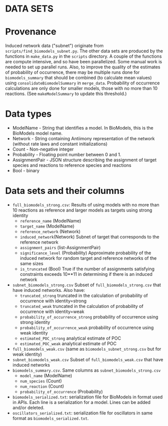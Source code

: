 # DATA SETS
# Provenance
Induced network data ("subnet") originate from ``scripts/find_biomodels_subnet.py``. The other data sets are produced by the functions in ``make_data.py`` in the ``scripts`` directory. A couple of the functions are compute intensive, and so have been parallelized. Some manual work is needed to set up parallel runs. Also, to improve the quality of the estimates of probability of occurrence, there may be multiple runs done for ``biomodels_summary`` that should be combined (to calculate mean values) using ``consolidateBiomodelSummary`` in ``merge_data``. Probability of occurrence calculations are only done for smaller models, those with no more than 10 reactions. (See ``makeModelSummary`` to update this threshold.)
# Data types
* ModelName - String that identifies a model. In BioModels, this is the BioModels model name.
* Network - String containing Antiimony representation of the network (without rate laws and constant initializations)
* Count - Non-negative integer
* Probability - Floating point number between 0 and 1.
* AssignmentPair - JSON structure describing the assignment of target species and reactions to reference species and reactions
* Bool - binary

# Data sets and their columns
* ``full_biomodels_strong.csv``: Results of using models with no more than 10 reactions as reference and larger models as targets using strong identity
  * ``reference_name`` (ModelName)
  * ``target_name`` (ModelName)
  * ``reference_network`` (Network)
  * ``induced_network``(Network) Subnet of target that corresponds to the reference network
  * ``assignment_pairs`` (list-AssignmentPair)
  * ``significance_level`` (Probability) Approximate probability of the induced network for random target and reference networks of the same sizes
  * ``is_truncated`` (Bool) True if the number of assignments satisfying constraints exceeds 10**11 in determining if there is an induced network
* ``subnet_biomodels_strong.csv`` Subset of ``full_biomodels_strong.csv`` that have induced networks. Also have:
  * ``truncated_strong`` truncated in the calculation of probability of occurrence with identity=strong
  * ``truncated_weak`` truncated in the calculation of probability of occurrence with identity=weak
  * ``probability_of_occurrence_strong`` probability of occurrence using strong identity
  * ``probability_of_occurrence_weak`` probability of occurrence using weak identity
  * ``estimated_POC_strong`` analytical estimate of POC
  * ``estimated_POC_weak`` analytical estimate of POC
* ``full_biomodels_weak.csv`` (same as ``biomodels_subnet_strong.csv`` but for weak identity)
* ``subnet_biomodels_weak.csv`` Subset of ``full_biomodels_weak.csv`` that have induced networks
* ``biomodels_summary.csv``. Same columns as ``subnet_biomodels_strong.csv``
  * ``model_name`` (ModelName)
  * ``num_species`` (Count)
  * ``num_reaction`` (Count)
  * ``probability_of_occurrence`` (Probability)
* ``biomodels_serialized.txt``: serialization file for BioModels in format used in APIs. Each line is a serialization for a model. Lines can be added and/or deleted.
* ``oscillators_serialized.txt``: serialization file for oscillators in same format as ``biomodels_serialized.txt``.
